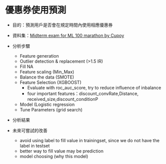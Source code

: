 # 優惠券使用預測
* 目的：預測用戶是否會在規定時間內使用相應優惠券
* 資料集：[Midterm exam for ML 100 marathon by Cupoy](https://www.kaggle.com/c/ml100marathon-02-01/data)
* 分析步驟
  * Feature generation  
  * Outlier detection & replacement (>1.5 IR) 
  * Fill NA  
  * Feature scaling   (Min_Max)
  * Balance the data  (SMOTE)
  * Feature Selection (XGBOOST)
    * Evaluate with roc_auc_score, try to reduce influence of inbalance
    * four important features：discount_convRate,Distance, received_size,discount_conditionP
  * Model (Logistic regression 
   * Tune Parameters (grid search)
* 分析結果  

* 未來可嘗試的改善  
  * avoid using label to fill value in trainingset, since we do not have the label in testset
  * better way to fill value may be prediction
  * model choosing (why this model)
